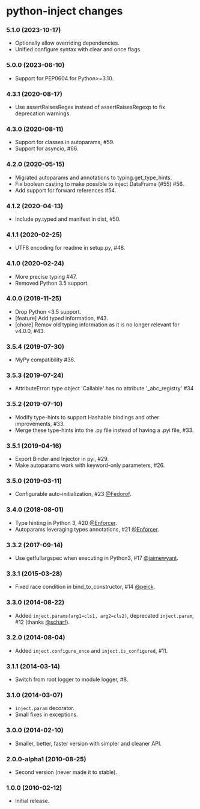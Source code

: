 python-inject changes
=====================

### 5.1.0 (2023-10-17)
- Optionally allow overriding dependencies.
- Unified configure syntax with clear and once flags.

### 5.0.0 (2023-06-10)
- Support for PEP0604 for Python>=3.10.

### 4.3.1 (2020-08-17)
- Use assertRaisesRegex instead of assertRaisesRegexp to fix deprecation warnings.

### 4.3.0 (2020-08-11)
- Support for classes in autoparams, #59.
- Support for asyncio, #66.

### 4.2.0 (2020-05-15)
- Migrated autoparams and annotations to typing.get_type_hints.
- Fix boolean casting to make possible to inject DataFrame (#55) #56.
- Add support for forward references #54.

### 4.1.2 (2020-04-13)
- Include py.typed and manifest in dist, #50.

### 4.1.1 (2020-02-25)
- UTF8 encoding for readme in setup.py, #48.

### 4.1.0 (2020-02-24)
- More precise typing #47.
- Removed Python 3.5 support.

### 4.0.0 (2019-11-25)
- Drop Python <3.5 support.
- [feature] Add typed information, #43.
- [chore] Remov old typing information as it is no longer relevant for v4.0.0, #43.

### 3.5.4 (2019-07-30)
- MyPy compatibility #36.

### 3.5.3 (2019-07-24)
- AttributeError: type object 'Callable' has no attribute '_abc_registry' #34

### 3.5.2 (2019-07-10)
- Modify type-hints to support Hashable bindings and other improvements,  #33.
- Merge these type-hints into the .py file instead of having a .pyi file, #33.

### 3.5.1 (2019-04-16)
- Export Binder and Injector in pyi, #29.
- Make autoparams work with keyword-only parameters, #26.

### 3.5.0 (2019-03-11)
- Configurable auto-initialization, #23
  [@Fedorof](https://github.com/Fedorof).

### 3.4.0 (2018-08-01)
- Type hinting in Python 3, #20
  [@Enforcer](https://github.com/Enforcer).
- Autoparams leveraging types annotations, #21
  [@Enforcer](https://github.com/Enforcer).

### 3.3.2 (2017-09-14)
- Use getfullargspec when executing in Python3, #17
  [@jaimewyant](https://github.com/jaimewyant).

### 3.3.1 (2015-03-28)
- Fixed race condition in bind_to_constructor, #14
  [@peick](https://github.com/peick).

### 3.3.0 (2014-08-22)
- Added `inject.params(arg1=cls1, arg2=cls2)`, deprecated `inject.param`, #12
  (thanks [@scharf](https://github.com/scharf)).

### 3.2.0 (2014-08-04)
- Added `inject.configure_once` and `inject.is_configured`, #11. 

### 3.1.1 (2014-03-14)
- Switch from root logger to module logger, #8.

### 3.1.0 (2014-03-07)
- `inject.param` decorator.
- Small fixes in exceptions.

### 3.0.0 (2014-02-10)
- Smaller, better, faster version with simpler and cleaner API.
 
### 2.0.0-alpha1 (2010-08-25)
- Second version (never made it to stable).

### 1.0.0 (2010-02-12)
- Initial release.
